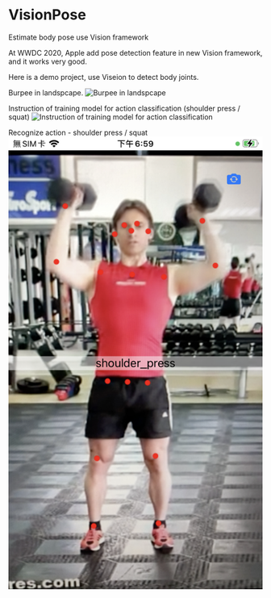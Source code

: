 # VisionPose
Estimate body pose use Vision framework

At WWDC 2020, Apple add pose detection feature in new Vision framework, and it works very good.

Here is a demo project, use Viseion to detect body joints.

Burpee in landspcape.
![Burpee in landspcape](./image/Burpee-landscape.gif)

Instruction of training model for action classification (shoulder press / squat)
![Instruction of training model for action classification](https://chunpinglai.medium.com/action-classification-4c2819f6b69)



Recognize action - shoulder press / squat
![Recognize action - shoulder press / squat](./image/actionclassication.png)

